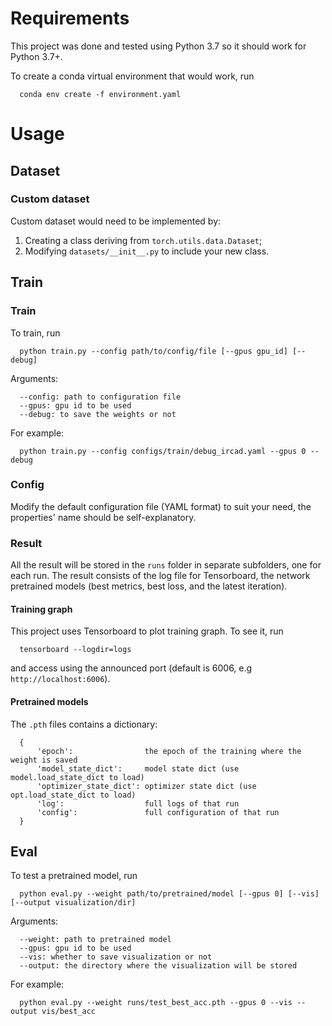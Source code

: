 # Requirements

This project was done and tested using Python 3.7 so it should work for Python 3.7+.

To create a conda virtual environment that would work, run

```
  conda env create -f environment.yaml
```

# Usage

## Dataset

### Custom dataset

Custom dataset would need to be implemented by:
1. Creating a class deriving from ```torch.utils.data.Dataset```;
2. Modifying ```datasets/__init__.py``` to include your new class.

## Train

### Train

To train, run
```
  python train.py --config path/to/config/file [--gpus gpu_id] [--debug]
```

Arguments:
```
  --config: path to configuration file
  --gpus: gpu id to be used
  --debug: to save the weights or not
```

For example:
```
  python train.py --config configs/train/debug_ircad.yaml --gpus 0 --debug
```

### Config

Modify the default configuration file (YAML format) to suit your need, the properties' name should be self-explanatory.

### Result

All the result will be stored in the ```runs``` folder in separate subfolders, one for each run. The result consists of the log file for Tensorboard, the network pretrained models (best metrics, best loss, and the latest iteration).

#### Training graph

This project uses Tensorboard to plot training graph. To see it, run

```
  tensorboard --logdir=logs
```

and access using the announced port (default is 6006, e.g ```http://localhost:6006```).

#### Pretrained models

The ```.pth``` files contains a dictionary:

```
  {
      'epoch':                the epoch of the training where the weight is saved
      'model_state_dict':     model state dict (use model.load_state_dict to load)
      'optimizer_state_dict': optimizer state dict (use opt.load_state_dict to load)
      'log':                  full logs of that run
      'config':               full configuration of that run
  }
```

## Eval

To test a pretrained model, run
```
  python eval.py --weight path/to/pretrained/model [--gpus 0] [--vis] [--output visualization/dir]
```

Arguments:
```
  --weight: path to pretrained model
  --gpus: gpu id to be used
  --vis: whether to save visualization or not
  --output: the directory where the visualization will be stored
```

For example:
```
  python eval.py --weight runs/test_best_acc.pth --gpus 0 --vis --output vis/best_acc
```
